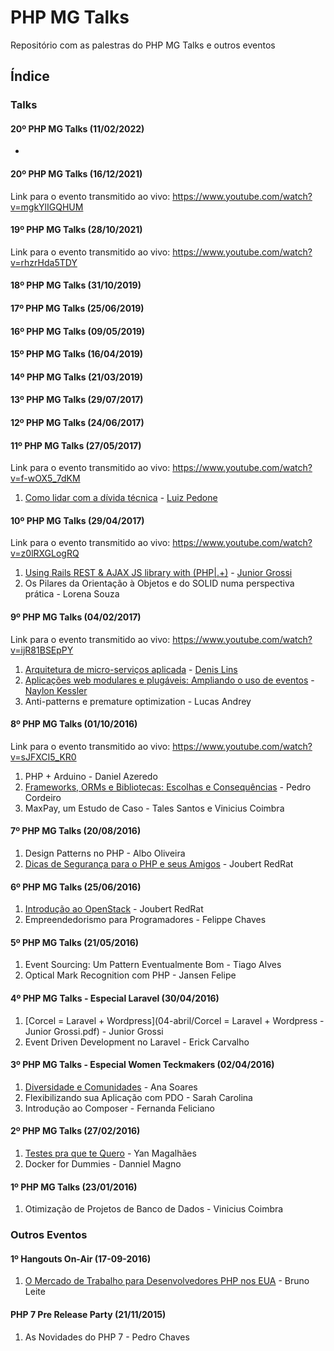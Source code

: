 # PHP MG Talks

Repositório com as palestras do PHP MG Talks e outros eventos

## Índice
### Talks

#### 20º PHP MG Talks (11/02/2022)

-

#### 20º PHP MG Talks (16/12/2021)

Link para o evento transmitido ao vivo: https://www.youtube.com/watch?v=mgkYlIGQHUM

#### 19º PHP MG Talks (28/10/2021)

Link para o evento transmitido ao vivo: https://www.youtube.com/watch?v=rhzrHda5TDY

#### 18º PHP MG Talks (31/10/2019)

#### 17º PHP MG Talks (25/06/2019)

#### 16º PHP MG Talks (09/05/2019)

#### 15º PHP MG Talks (16/04/2019)

#### 14º PHP MG Talks (21/03/2019)

#### 13º PHP MG Talks (29/07/2017)

#### 12º PHP MG Talks (24/06/2017)

#### 11º PHP MG Talks (27/05/2017)
Link para o evento transmitido ao vivo: https://www.youtube.com/watch?v=f-wOX5_7dKM

1. [Como lidar com a dívida técnica](https://drive.google.com/open?id=0BwZatdeYtUtobnI2RTV3bktNc3c) - [Luiz Pedone](http://luizpedone.com/)

#### 10º PHP MG Talks (29/04/2017)
Link para o evento transmitido ao vivo: https://www.youtube.com/watch?v=z0lRXGLogRQ

1. [Using Rails REST & AJAX JS library with (PHP|.+)](https://speakerdeck.com/jgrossi/using-rails-rest-and-ajax-js-library-with-php-dot-plus) - [Junior Grossi](https://github.com/jgrossi)
2. Os Pilares da Orientação à Objetos e do SOLID numa perspectiva prática - Lorena Souza

#### 9º PHP MG Talks (04/02/2017)
Link para o evento transmitido ao vivo: https://www.youtube.com/watch?v=ijR81BSEpPY

1. [Arquitetura de micro-serviços aplicada](https://docs.google.com/presentation/d/1WcJgf0g9lcrEadv1DBicqAh4z4gCHVRsb5PqiHcnYkg/edit?usp=sharing) - [Denis Lins](https://github.com/denislins)
2. [Aplicações web modulares e plugáveis: Ampliando o uso de eventos](http://www.naylonkessler.com/lectures/modular-pluggable-web-applications.pdf) - [Naylon Kessler](http://www.naylonkessler.com)
3. Anti-patterns e premature optimization - Lucas Andrey

#### 8º PHP MG Talks (01/10/2016)
Link para o evento transmitido ao vivo: https://www.youtube.com/watch?v=sJFXCI5_KR0

1. PHP + Arduino - Daniel Azeredo
2. [Frameworks, ORMs e Bibliotecas: Escolhas e Consequências](http://slides.com/naroga/deck#/) - Pedro Cordeiro
3. MaxPay, um Estudo de Caso - Tales Santos e Vinicius Coimbra

#### 7º PHP MG Talks (20/08/2016)
1. Design Patterns no PHP - Albo Oliveira
2. [Dicas de Segurança para o PHP e seus Amigos](http://pt.slideshare.net/JoubertGuimaresdeAss/dicas-de-segurana-para-o-php-e-seus-amigos) - Joubert RedRat

#### 6º PHP MG Talks (25/06/2016)
1. [Introdução ao OpenStack](http://pt.slideshare.net/JoubertGuimaresdeAss/introduo-ao-openstack) - Joubert RedRat
2. Empreendedorismo para Programadores - Felippe Chaves

#### 5º PHP MG Talks (21/05/2016)
1. Event Sourcing: Um Pattern Eventualmente Bom - Tiago Alves
2. Optical Mark Recognition com PHP - Jansen Felipe

#### 4º PHP MG Talks - Especial Laravel (30/04/2016)
1. [Corcel = Laravel + Wordpress](04-abril/Corcel = Laravel + Wordpress - Junior Grossi.pdf) - Junior Grossi
2. Event Driven Development no Laravel - Erick Carvalho

#### 3º PHP MG Talks - Especial Women Teckmakers (02/04/2016)
1. [Diversidade e Comunidades](http://www.slideshare.net/annemaxime/diversidade-e-cincia-todas-as-provas-que-voc-precisava) - Ana Soares
2. Flexibilizando sua Aplicação com PDO - Sarah Carolina
3. Introdução ao Composer - Fernanda Feliciano

#### 2º PHP MG Talks (27/02/2016)
1. [Testes pra que te Quero](http://slides.com/yanmagale/testes-pra-que-te-quero#/) - Yan Magalhães
2. Docker for Dummies - Danniel Magno

#### 1º PHP MG Talks (23/01/2016)
1. Otimização de Projetos de Banco de Dados - Vinicius Coimbra

### Outros Eventos
#### 1º Hangouts On-Air (17-09-2016)
1. [O Mercado de Trabalho para Desenvolvedores PHP nos EUA](https://www.youtube.com/watch?v=T6TKmxZzT4Q) - Bruno Leite

#### PHP 7 Pre Release Party (21/11/2015)
1. As Novidades do PHP 7 - Pedro Chaves
